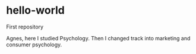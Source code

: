 # hello-world
First repository

Agnes, here I studied Psychology.
Then I changed track into marketing and consumer psychology. 
